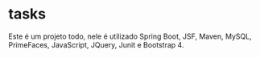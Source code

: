 # tasks

Este é um projeto todo, nele é utilizado Spring Boot, JSF, Maven, MySQL, PrimeFaces, JavaScript, JQuery, Junit e Bootstrap 4.
